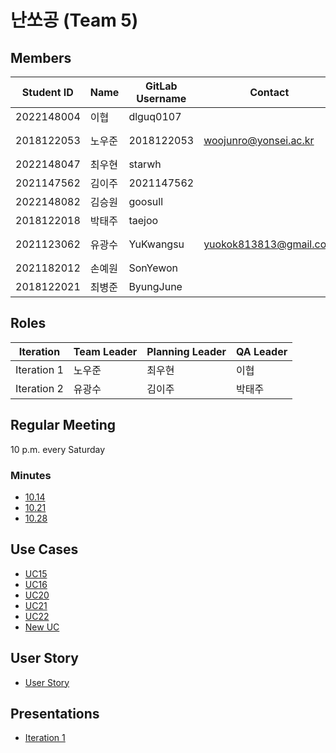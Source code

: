 # 난쏘공 (Team 5)

## Members

| Student ID | Name   | GitLab Username | Contact               | Experience              |
| ---------- | ------ | --------------- | --------------------- | ----------------------- |
| 2022148004 | 이협   | dlguq0107       |                       |                         |
| 2018122053 | 노우준 | 2018122053      | woojunro@yonsei.ac.kr | FE(ReactJS), BE(NodeJS) |
| 2022148047 | 최우현 | starwh          |                       |                         |
| 2021147562 | 김이주 | 2021147562      |                       |                         |
| 2022148082 | 김승원 | goosull         |                       |                         |
| 2018122018 | 박태주 | taejoo          |                       |                         |
| 2021123062 | 유광수 | YuKwangsu       | yuokok813813@gmail.com | FE(VanillaJS), BE(java) |
| 2021182012 | 손예원 | SonYewon        |                       |                         |
| 2018122021 | 최병준 | ByungJune       |                       |                         |

## Roles

| Iteration   | Team Leader | Planning Leader | QA Leader |
| ----------- | ----------- | --------------- | --------- |
| Iteration 1 | 노우준      | 최우현          | 이협      |
| Iteration 2 | 유광수      | 김이주          | 박태주    |

## Regular Meeting

10 p.m. every Saturday

### Minutes

- [10.14](docs/minutes/minutes_1014.md)
- [10.21](docs/minutes/minutes_1021.md)
- [10.28](docs/minutes/minutes_1028.md)

## Use Cases

- [UC15](docs/use-cases/UC15.md)
- [UC16](docs/use-cases/UC16.md)
- [UC20](docs/use-cases/UC20.md)
- [UC21](docs/use-cases/UC21.md)
- [UC22](docs/use-cases/UC22.md)
- [New UC](docs/use-cases/NEWUC.md)

## User Story

- [User Story](docs/user-story.md)

## Presentations

- [Iteration 1](docs/iteration1.md)
